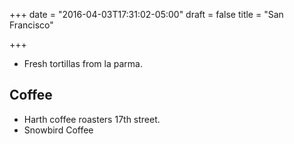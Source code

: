 +++
date = "2016-04-03T17:31:02-05:00"
draft = false
title = "San Francisco"

+++

* Fresh tortillas from la parma.

Coffee
------

* Harth coffee roasters 17th street.
* Snowbird Coffee

